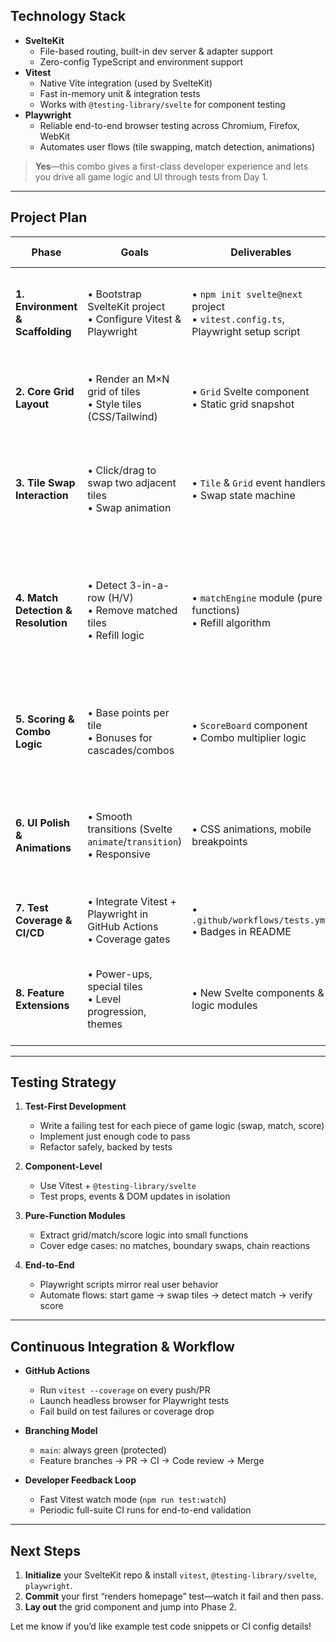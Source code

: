 ## Technology Stack

- **SvelteKit**  
  - File-based routing, built-in dev server & adapter support  
  - Zero-config TypeScript and environment support  
- **Vitest**  
  - Native Vite integration (used by SvelteKit)  
  - Fast in-memory unit & integration tests  
  - Works with `@testing-library/svelte` for component testing  
- **Playwright**  
  - Reliable end-to-end browser testing across Chromium, Firefox, WebKit  
  - Automates user flows (tile swapping, match detection, animations)  

> **Yes**—this combo gives a first-class developer experience and lets you drive all game logic and UI through tests from Day 1.

---

## Project Plan

| Phase                                | Goals                                                                 | Deliverables                                                                                                                                  | Testing Focus                                                                                  |
|--------------------------------------|-----------------------------------------------------------------------|-----------------------------------------------------------------------------------------------------------------------------------------------|------------------------------------------------------------------------------------------------|
| **1. Environment & Scaffolding**      | • Bootstrap SvelteKit project<br>• Configure Vitest & Playwright      | • `npm init svelte@next` project<br>• `vitest.config.ts`, Playwright setup script                                                            | • Smoke test: “app loads” unit test<br>• Playwright “homepage renders”                          |
| **2. Core Grid Layout**              | • Render an M×N grid of tiles<br>• Style tiles (CSS/Tailwind)         | • `Grid` Svelte component<br>• Static grid snapshot                                                                                          | • Unit tests for correct cell count<br>• Snapshot tests via Vitest                               |
| **3. Tile Swap Interaction**         | • Click/drag to swap two adjacent tiles<br>• Swap animation           | • `Tile` & `Grid` event handlers<br>• Swap state machine                                                                                     | • Unit tests for swap logic (indexes, bounds)<br>• Playwright flow: “swap two tiles”            |
| **4. Match Detection & Resolution**   | • Detect 3-in-a-row (H/V)<br>• Remove matched tiles<br>• Refill logic  | • `matchEngine` module (pure functions)<br>• Refill algorithm                                                                                 | • Unit tests on `matchEngine` patterns<br>• Playwright: “make a match → tiles disappear & refill” |
| **5. Scoring & Combo Logic**          | • Base points per tile<br>• Bonuses for cascades/combos               | • `ScoreBoard` component<br>• Combo multiplier logic                                                                                         | • Unit tests for scoring rules<br>• E2E: “chain two matches → correct score”                    |
| **6. UI Polish & Animations**         | • Smooth transitions (Svelte `animate`/`transition`)<br>• Responsive  | • CSS animations, mobile breakpoints                                                                                                         | • Playwright visual checks (animation end state)<br>• Accessibility smoke tests                |
| **7. Test Coverage & CI/CD**         | • Integrate Vitest + Playwright in GitHub Actions<br>• Coverage gates | • `.github/workflows/tests.yml`<br>• Badges in README                                                                                         | • CI build passes on every PR<br>• Coverage ≥ 80%                                               |
| **8. Feature Extensions**            | • Power-ups, special tiles<br>• Level progression, themes             | • New Svelte components & logic modules                                                                                                       | • Unit tests per new feature<br>• E2E: full-game playthrough test                              |

---

## Testing Strategy

1. **Test-First Development**  
   - Write a failing test for each piece of game logic (swap, match, score)  
   - Implement just enough code to pass  
   - Refactor safely, backed by tests  

2. **Component-Level**  
   - Use Vitest + `@testing-library/svelte`  
   - Test props, events & DOM updates in isolation  

3. **Pure-Function Modules**  
   - Extract grid/match/score logic into small functions  
   - Cover edge cases: no matches, boundary swaps, chain reactions  

4. **End-to-End**  
   - Playwright scripts mirror real user behavior  
   - Automate flows: start game → swap tiles → detect match → verify score  

---

## Continuous Integration & Workflow

- **GitHub Actions**  
  - Run `vitest --coverage` on every push/PR  
  - Launch headless browser for Playwright tests  
  - Fail build on test failures or coverage drop  

- **Branching Model**  
  - `main`: always green (protected)  
  - Feature branches → PR → CI → Code review → Merge  

- **Developer Feedback Loop**  
  - Fast Vitest watch mode (`npm run test:watch`)  
  - Periodic full-suite CI runs for end-to-end validation  

---

## Next Steps

1. **Initialize** your SvelteKit repo & install `vitest`, `@testing-library/svelte`, `playwright`.  
2. **Commit** your first “renders homepage” test—watch it fail and then pass.  
3. **Lay out** the grid component and jump into Phase 2.

Let me know if you’d like example test code snippets or CI config details!
